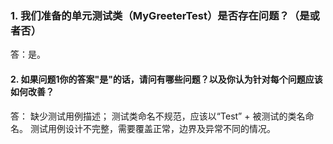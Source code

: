 ### 1. 我们准备的单元测试类（MyGreeterTest）是否存在问题？（是或者否）

答：是。

#### 2. 如果问题1你的答案"是"的话，请问有哪些问题？以及你认为针对每个问题应该如何改善？

答：
缺少测试用例描述；
测试类命名不规范，应该以“Test” + 被测试的类名命名。
测试用例设计不完整，需要覆盖正常，边界及异常不同的情况。
